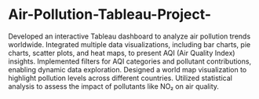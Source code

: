 # Air-Pollution-Tableau-Project-
Developed an interactive Tableau dashboard to analyze air pollution trends worldwide.
Integrated multiple data visualizations, including bar charts, pie charts, scatter plots, and heat maps, to present AQI (Air Quality Index) insights.
Implemented filters for AQI categories and pollutant contributions, enabling dynamic data exploration.
Designed a world map visualization to highlight pollution levels across different countries.
Utilized statistical analysis to assess the impact of pollutants like NO₂ on air quality.
